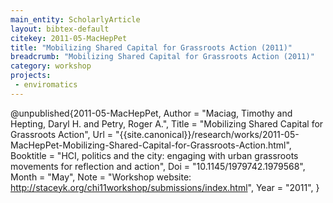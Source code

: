 ```yaml
---
main_entity: ScholarlyArticle
layout: bibtex-default
citekey: 2011-05-MacHepPet
title: "Mobilizing Shared Capital for Grassroots Action (2011)"
breadcrumb: "Mobilizing Shared Capital for Grassroots Action (2011)"
category: workshop
projects:
 - enviromatics
---
```

@unpublished{2011-05-MacHepPet,
	Author =  "Maciag, Timothy and Hepting, Daryl H. and Petry, Roger A.",
	Title =  "Mobilizing Shared Capital for Grassroots Action",
	Url = \"{{site.canonical}}/research/works/2011-05-MacHepPet-Mobilizing-Shared-Capital-for-Grassroots-Action.html\",
	Booktitle =  "HCI, politics and the city: engaging with urban grassroots movements for reflection and action",
	Doi =  "10.1145/1979742.1979568",
	Month =  "May",
	Note =  "Workshop website: http://staceyk.org/chi11workshop/submissions/index.html",
	Year =  "2011",
}
